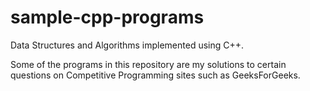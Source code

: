 # sample-cpp-programs
Data Structures and Algorithms implemented using C++.

Some of the programs in this repository are my solutions to certain questions on Competitive Programming sites such as GeeksForGeeks.
